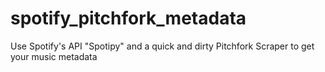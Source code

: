 # spotify_pitchfork_metadata
Use Spotify's API "Spotipy" and a quick and dirty Pitchfork Scraper to get your music metadata
